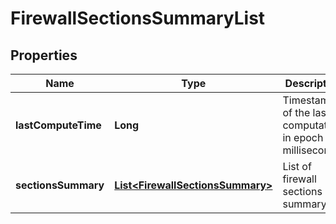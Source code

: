 # FirewallSectionsSummaryList

## Properties
Name | Type | Description | Notes
------------ | ------------- | ------------- | -------------
**lastComputeTime** | **Long** | Timestamp of the last computation, in epoch milliseconds. |  [optional]
**sectionsSummary** | [**List&lt;FirewallSectionsSummary&gt;**](FirewallSectionsSummary.md) | List of firewall sections summary. |  [optional]
